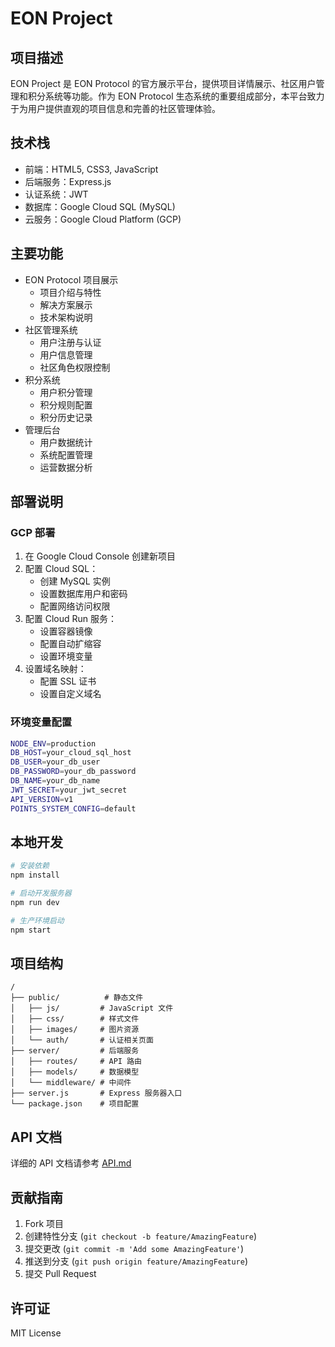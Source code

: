 # EON Project

## 项目描述
EON Project 是 EON Protocol 的官方展示平台，提供项目详情展示、社区用户管理和积分系统等功能。作为 EON Protocol 生态系统的重要组成部分，本平台致力于为用户提供直观的项目信息和完善的社区管理体验。

## 技术栈
- 前端：HTML5, CSS3, JavaScript
- 后端服务：Express.js
- 认证系统：JWT
- 数据库：Google Cloud SQL (MySQL)
- 云服务：Google Cloud Platform (GCP)

## 主要功能
- EON Protocol 项目展示
  - 项目介绍与特性
  - 解决方案展示
  - 技术架构说明
- 社区管理系统
  - 用户注册与认证
  - 用户信息管理
  - 社区角色权限控制
- 积分系统
  - 用户积分管理
  - 积分规则配置
  - 积分历史记录
- 管理后台
  - 用户数据统计
  - 系统配置管理
  - 运营数据分析

## 部署说明

### GCP 部署
1. 在 Google Cloud Console 创建新项目
2. 配置 Cloud SQL：
   - 创建 MySQL 实例
   - 设置数据库用户和密码
   - 配置网络访问权限
3. 配置 Cloud Run 服务：
   - 设置容器镜像
   - 配置自动扩缩容
   - 设置环境变量
4. 设置域名映射：
   - 配置 SSL 证书
   - 设置自定义域名

### 环境变量配置
```bash
NODE_ENV=production
DB_HOST=your_cloud_sql_host
DB_USER=your_db_user
DB_PASSWORD=your_db_password
DB_NAME=your_db_name
JWT_SECRET=your_jwt_secret
API_VERSION=v1
POINTS_SYSTEM_CONFIG=default
```

## 本地开发
```bash
# 安装依赖
npm install

# 启动开发服务器
npm run dev

# 生产环境启动
npm start
```

## 项目结构
```
/
├── public/          # 静态文件
│   ├── js/         # JavaScript 文件
│   ├── css/        # 样式文件
│   ├── images/     # 图片资源
│   └── auth/       # 认证相关页面
├── server/         # 后端服务
│   ├── routes/     # API 路由
│   ├── models/     # 数据模型
│   └── middleware/ # 中间件
├── server.js       # Express 服务器入口
└── package.json    # 项目配置
```

## API 文档
详细的 API 文档请参考 [API.md](./API.md)

## 贡献指南
1. Fork 项目
2. 创建特性分支 (`git checkout -b feature/AmazingFeature`)
3. 提交更改 (`git commit -m 'Add some AmazingFeature'`)
4. 推送到分支 (`git push origin feature/AmazingFeature`)
5. 提交 Pull Request

## 许可证
MIT License
